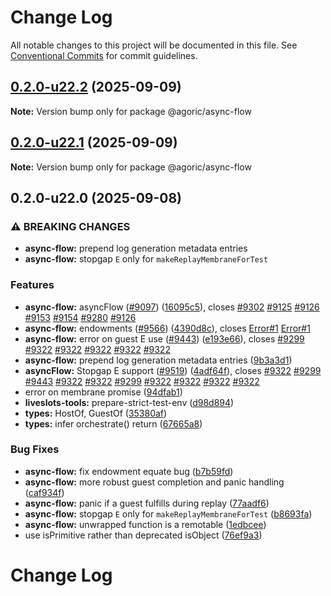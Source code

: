 # Change Log

All notable changes to this project will be documented in this file.
See [Conventional Commits](https://conventionalcommits.org) for commit guidelines.

## [0.2.0-u22.2](https://github.com/Agoric/agoric-sdk/compare/@agoric/async-flow@0.2.0-u22.1...@agoric/async-flow@0.2.0-u22.2) (2025-09-09)

**Note:** Version bump only for package @agoric/async-flow

## [0.2.0-u22.1](https://github.com/Agoric/agoric-sdk/compare/@agoric/async-flow@0.2.0-u22.0...@agoric/async-flow@0.2.0-u22.1) (2025-09-09)

**Note:** Version bump only for package @agoric/async-flow

## 0.2.0-u22.0 (2025-09-08)

### ⚠ BREAKING CHANGES

* **async-flow:** prepend log generation metadata entries
* **async-flow:** stopgap `E` only for `makeReplayMembraneForTest`

### Features

* **async-flow:** asyncFlow ([#9097](https://github.com/Agoric/agoric-sdk/issues/9097)) ([16095c5](https://github.com/Agoric/agoric-sdk/commit/16095c5076043133aff0f25721131be2ca1ef5af)), closes [#9302](https://github.com/Agoric/agoric-sdk/issues/9302) [#9125](https://github.com/Agoric/agoric-sdk/issues/9125) [#9126](https://github.com/Agoric/agoric-sdk/issues/9126) [#9153](https://github.com/Agoric/agoric-sdk/issues/9153) [#9154](https://github.com/Agoric/agoric-sdk/issues/9154) [#9280](https://github.com/Agoric/agoric-sdk/issues/9280) [#9126](https://github.com/Agoric/agoric-sdk/issues/9126)
* **async-flow:** endowments ([#9566](https://github.com/Agoric/agoric-sdk/issues/9566)) ([4390d8c](https://github.com/Agoric/agoric-sdk/commit/4390d8c21fd8ac80a9c83f55d38c52e3f98faa1e)), closes [Error#1](https://github.com/Agoric/Error/issues/1) [Error#1](https://github.com/Agoric/Error/issues/1)
* **async-flow:** error on guest E use ([#9443](https://github.com/Agoric/agoric-sdk/issues/9443)) ([e193e66](https://github.com/Agoric/agoric-sdk/commit/e193e66fc578b1c00eda5f5ab6599f1cfbdc542f)), closes [#9299](https://github.com/Agoric/agoric-sdk/issues/9299) [#9322](https://github.com/Agoric/agoric-sdk/issues/9322) [#9322](https://github.com/Agoric/agoric-sdk/issues/9322) [#9322](https://github.com/Agoric/agoric-sdk/issues/9322) [#9322](https://github.com/Agoric/agoric-sdk/issues/9322) [#9322](https://github.com/Agoric/agoric-sdk/issues/9322)
* **async-flow:** prepend log generation metadata entries ([9b3a3d1](https://github.com/Agoric/agoric-sdk/commit/9b3a3d198b37e99ea5f241ecba038af4ffb1108e))
* **asyncFlow:** Stopgap E support ([#9519](https://github.com/Agoric/agoric-sdk/issues/9519)) ([4adf64f](https://github.com/Agoric/agoric-sdk/commit/4adf64fd53a1a3c68ca52728710830201c9a4418)), closes [#9322](https://github.com/Agoric/agoric-sdk/issues/9322) [#9299](https://github.com/Agoric/agoric-sdk/issues/9299) [#9443](https://github.com/Agoric/agoric-sdk/issues/9443) [#9322](https://github.com/Agoric/agoric-sdk/issues/9322) [#9322](https://github.com/Agoric/agoric-sdk/issues/9322) [#9299](https://github.com/Agoric/agoric-sdk/issues/9299) [#9322](https://github.com/Agoric/agoric-sdk/issues/9322) [#9322](https://github.com/Agoric/agoric-sdk/issues/9322) [#9322](https://github.com/Agoric/agoric-sdk/issues/9322) [#9322](https://github.com/Agoric/agoric-sdk/issues/9322)
* error on membrane promise ([94dfab1](https://github.com/Agoric/agoric-sdk/commit/94dfab1cfd960aada452753b1482ed797bc2da13))
* **liveslots-tools:** prepare-strict-test-env ([d98d894](https://github.com/Agoric/agoric-sdk/commit/d98d89449d4bfc1419cd4410edef813db0e4ec55))
* **types:** HostOf, GuestOf ([35380af](https://github.com/Agoric/agoric-sdk/commit/35380af4bbda51be2a9cd047f9c4992791090e94))
* **types:** infer orchestrate() return ([67665a8](https://github.com/Agoric/agoric-sdk/commit/67665a89cb162c350389e52fd812c895d42f37fb))

### Bug Fixes

* **async-flow:** fix endowment equate bug ([b7b59fd](https://github.com/Agoric/agoric-sdk/commit/b7b59fd3704ba96174a764c90e664527635a56a7))
* **async-flow:** more robust guest completion and panic handling ([caf934f](https://github.com/Agoric/agoric-sdk/commit/caf934feb6399d1ef765e84d651d4f5c005ca3e9))
* **async-flow:** panic if a guest fulfills during replay ([77aadf6](https://github.com/Agoric/agoric-sdk/commit/77aadf64238bda2d27f8e39d535a3bff0d119e97))
* **async-flow:** stopgap `E` only for `makeReplayMembraneForTest` ([b8693fa](https://github.com/Agoric/agoric-sdk/commit/b8693fa151f887b7867f9017456cfbbfa79752e2))
* **async-flow:** unwrapped function is a remotable ([1edbcee](https://github.com/Agoric/agoric-sdk/commit/1edbcee21ab3a51f166dc30b4a56b8e7eef08dac))
* use isPrimitive rather than deprecated isObject ([76ef9a3](https://github.com/Agoric/agoric-sdk/commit/76ef9a357ea25ccd4228320e4323d2afbaa589f0))

# Change Log

